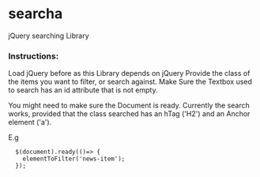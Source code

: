 # searcha
jQuery searching Library 

### Instructions:

Load jQuery before as this Library depends on jQuery
Provide the class of the items you want to filter, or search against.
Make Sure the Textbox used to search has an id attribute that is not empty.

You might need to make sure the Document is ready.
Currently the search works, provided that the class searched has an hTag ('H2') and an Anchor element ('a').

E.g


      $(document).ready(()=> {   
        elementToFilter('news-item');
      });
   
 
